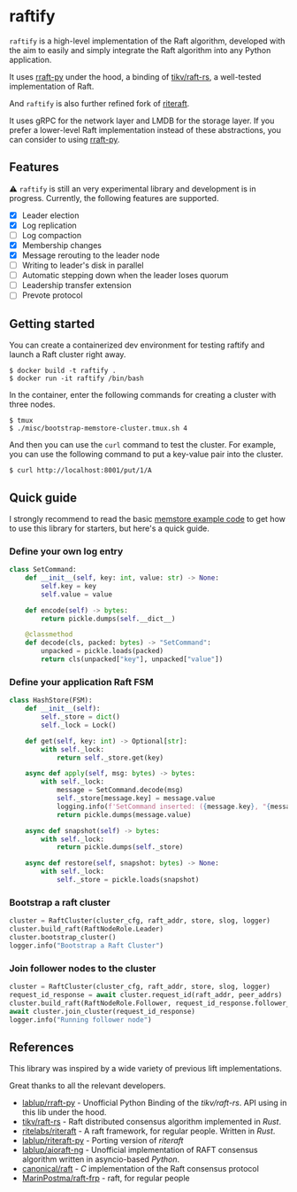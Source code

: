 # raftify

`raftify` is a high-level implementation of the Raft algorithm, developed with the aim to easily and simply integrate the Raft algorithm into any Python application.

It uses [rraft-py](https://github.com/lablup/rraft-py) under the hood, a binding of [tikv/raft-rs](https://github.com/tikv/raft-rs), a well-tested implementation of Raft.

And `raftify` is also further refined fork of [riteraft](https://github.com/ritelabs/riteraft).

It uses gRPC for the network layer and LMDB for the storage layer. If you prefer a lower-level Raft implementation instead of these abstractions, you can consider to using [rraft-py](https://github.com/lablup/rraft-py).

## Features

⚠️ `raftify` is still an very experimental library and development is in progress. Currently, the following features are supported.

- [x] Leader election
- [x] Log replication
- [ ] Log compaction
- [x] Membership changes
- [x] Message rerouting to the leader node
- [ ] Writing to leader's disk in parallel
- [ ] Automatic stepping down when the leader loses quorum
- [ ] Leadership transfer extension
- [ ] Prevote protocol

## Getting started

You can create a containerized dev environment for testing raftify and launch a Raft cluster right away.

```
$ docker build -t raftify .
$ docker run -it raftify /bin/bash
```

In the container, enter the following commands for creating a cluster with three nodes.

```
$ tmux
$ ./misc/bootstrap-memstore-cluster.tmux.sh 4
```

And then you can use the `curl` command to test the cluster. For example, you can use the following command to put a key-value pair into the cluster.

```
$ curl http://localhost:8001/put/1/A
```

## Quick guide

I strongly recommend to read the basic [memstore example code](https://github.com/lablup/raftify/blob/main/examples/basic/main.py) to get how to use this library for starters, but here's a quick guide.

### Define your own log entry

```py
class SetCommand:
    def __init__(self, key: int, value: str) -> None:
        self.key = key
        self.value = value

    def encode(self) -> bytes:
        return pickle.dumps(self.__dict__)

    @classmethod
    def decode(cls, packed: bytes) -> "SetCommand":
        unpacked = pickle.loads(packed)
        return cls(unpacked["key"], unpacked["value"])
```

### Define your application Raft FSM

```py
class HashStore(FSM):
    def __init__(self):
        self._store = dict()
        self._lock = Lock()

    def get(self, key: int) -> Optional[str]:
        with self._lock:
            return self._store.get(key)

    async def apply(self, msg: bytes) -> bytes:
        with self._lock:
            message = SetCommand.decode(msg)
            self._store[message.key] = message.value
            logging.info(f'SetCommand inserted: ({message.key}, "{message.value}")')
            return pickle.dumps(message.value)

    async def snapshot(self) -> bytes:
        with self._lock:
            return pickle.dumps(self._store)

    async def restore(self, snapshot: bytes) -> None:
        with self._lock:
            self._store = pickle.loads(snapshot)
```

### Bootstrap a raft cluster

```py
cluster = RaftCluster(cluster_cfg, raft_addr, store, slog, logger)
cluster.build_raft(RaftNodeRole.Leader)
cluster.bootstrap_cluster()
logger.info("Bootstrap a Raft Cluster")
```

### Join follower nodes to the cluster

```py
cluster = RaftCluster(cluster_cfg, raft_addr, store, slog, logger)
request_id_response = await cluster.request_id(raft_addr, peer_addrs)
cluster.build_raft(RaftNodeRole.Follower, request_id_response.follower_id)
await cluster.join_cluster(request_id_response)
logger.info("Running follower node")
```

<!-- ## Installation

```
$ pip install raftify
``` -->

## References

This library was inspired by a wide variety of previous lift implementations.

Great thanks to all the relevant developers.

- [lablup/rraft-py](https://github.com/lablup/rraft-py) - Unofficial Python Binding of the *tikv/raft-rs*. API using in this lib under the hood.
- [tikv/raft-rs](https://github.com/tikv/raft-rs) - Raft distributed consensus algorithm implemented in *Rust*.
- [ritelabs/riteraft](https://github.com/ritelabs/riteraft) - A raft framework, for regular people. Written in *Rust*.
- [lablup/riteraft-py](https://github.com/lablup/riteraft-py) - Porting version of *riteraft*
- [lablup/aioraft-ng](https://github.com/lablup/aioraft-ng) - Unofficial implementation of RAFT consensus algorithm written in asyncio-based *Python*.
- [canonical/raft](https://github.com/canonical/raft) - *C* implementation of the Raft consensus protocol
- [MarinPostma/raft-frp](https://github.com/MarinPostma/raft-frp) - raft, for regular people
